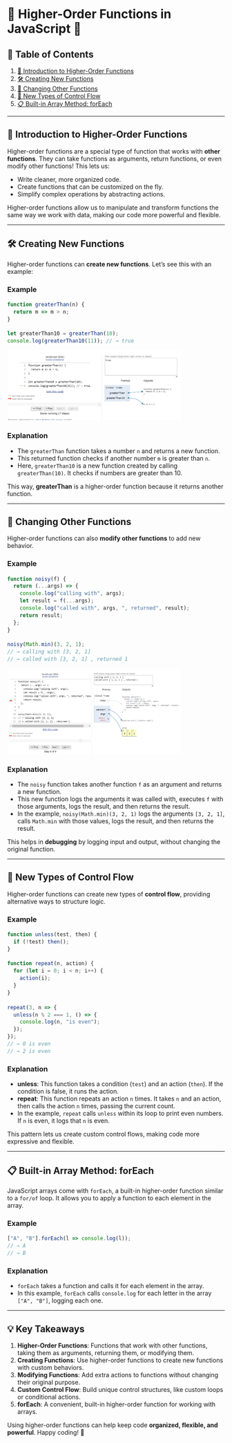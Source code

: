 # 🌟 Higher-Order Functions in JavaScript 🌟

## 📖 Table of Contents

1. [🎯 Introduction to Higher-Order Functions](#-introduction-to-higher-order-functions)
2. [🛠️ Creating New Functions](#-creating-new-functions)
3. [🔄 Changing Other Functions](#-changing-other-functions)
4. [🚦 New Types of Control Flow](#-new-types-of-control-flow)
5. [📋 Built-in Array Method: forEach](#-built-in-array-method-foreach)

---

## 🎯 Introduction to Higher-Order Functions

Higher-order functions are a special type of function that works with **other functions**. They can take functions as arguments, return functions, or even modify other functions! This lets us:
- Write cleaner, more organized code.
- Create functions that can be customized on the fly.
- Simplify complex operations by abstracting actions.

Higher-order functions allow us to manipulate and transform functions the same way we work with data, making our code more powerful and flexible.

---

## 🛠️ Creating New Functions

Higher-order functions can **create new functions**. Let’s see this with an example:

### Example

```javascript
function greaterThan(n) {
  return m => m > n;
}

let greaterThan10 = greaterThan(10);
console.log(greaterThan10(11)); // → true
```

<img src="./images/returnFunction.PNG" alt="Return Function" width="80%">

### Explanation
- The `greaterThan` function takes a number `n` and returns a new function.
- This returned function checks if another number `m` is greater than `n`.
- Here, `greaterThan10` is a new function created by calling `greaterThan(10)`. It checks if numbers are greater than 10.

This way, **greaterThan** is a higher-order function because it returns another function.

---

## 🔄 Changing Other Functions

Higher-order functions can also **modify other functions** to add new behavior.

### Example

```javascript
function noisy(f) {
  return (...args) => {
    console.log("calling with", args);
    let result = f(...args);
    console.log("called with", args, ", returned", result);
    return result;
  };
}

noisy(Math.min)(3, 2, 1);
// → calling with [3, 2, 1]
// → called with [3, 2, 1] , returned 1
```

<img src="./images/changeFunction.PNG" alt="Change Function" width="80%">

### Explanation
- The `noisy` function takes another function `f` as an argument and returns a new function.
- This new function logs the arguments it was called with, executes `f` with those arguments, logs the result, and then returns the result.
- In the example, `noisy(Math.min)(3, 2, 1)` logs the arguments `[3, 2, 1]`, calls `Math.min` with those values, logs the result, and then returns the result.

This helps in **debugging** by logging input and output, without changing the original function.

---

## 🚦 New Types of Control Flow

Higher-order functions can create new types of **control flow**, providing alternative ways to structure logic.

### Example

```javascript
function unless(test, then) {
  if (!test) then();
}

function repeat(n, action) {
  for (let i = 0; i < n; i++) {
    action(i);
  }
}

repeat(3, n => {
  unless(n % 2 === 1, () => {
    console.log(n, "is even");
  });
});
// → 0 is even
// → 2 is even
```

### Explanation
- **unless**: This function takes a condition (`test`) and an action (`then`). If the condition is false, it runs the action.
- **repeat**: This function repeats an action `n` times. It takes `n` and an action, then calls the action `n` times, passing the current count.
- In the example, `repeat` calls `unless` within its loop to print even numbers. If `n` is even, it logs that `n` is even.

This pattern lets us create custom control flows, making code more expressive and flexible.

---

## 📋 Built-in Array Method: forEach

JavaScript arrays come with `forEach`, a built-in higher-order function similar to a `for/of` loop. It allows you to apply a function to each element in the array.

### Example

```javascript
["A", "B"].forEach(l => console.log(l));
// → A
// → B
```

### Explanation
- `forEach` takes a function and calls it for each element in the array.
- In this example, `forEach` calls `console.log` for each letter in the array `["A", "B"]`, logging each one.

---

## 💡 Key Takeaways

1. **Higher-Order Functions**: Functions that work with other functions, taking them as arguments, returning them, or modifying them.
2. **Creating Functions**: Use higher-order functions to create new functions with custom behaviors.
3. **Modifying Functions**: Add extra actions to functions without changing their original purpose.
4. **Custom Control Flow**: Build unique control structures, like custom loops or conditional actions.
5. **forEach**: A convenient, built-in higher-order function for working with arrays.

Using higher-order functions can help keep code **organized, flexible, and powerful**. Happy coding! 🎉